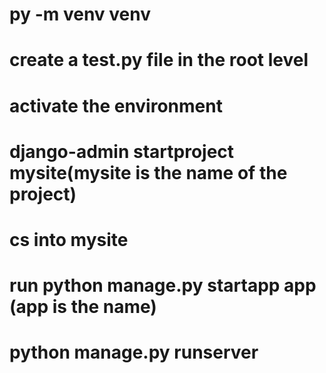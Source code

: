 # py -m venv venv
# create a test.py file in the root level
# activate the environment
# django-admin startproject mysite(mysite is the name of the project)
# cs into mysite
# run python manage.py startapp app (app is the name)
# python manage.py runserver